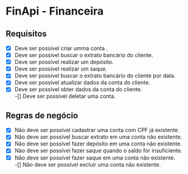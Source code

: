 # FinApi - Financeira

## Requisitos

-[X] Deve ser possível criar umma conta . <br />
-[X] Deve ser possível buscar o extrato bancário do cliente. <br />
-[X] Deve ser possível realizar um depósito. <br />
-[X] Deve ser possível realizar um saque. <br />
-[X] Deve ser possível buscar o extrato bancário do cliente por  data.<br />
-[x] Deve ser possível atualizar dados da conta do cliente. <br />
-[x] Deve ser possível obter dados da conta do cliente. <br />
-[] Deve ser possível deletar uma conta. <br />

## Regras de negócio<br />

-[X] Não deve ser possível cadastrar uma conta com CPF já existente. <br />
-[X] Não deve ser possível buscar extrato em uma conta não existente. <br />
-[X] Não deve ser possível fazer depósito em uma conta não existente. <br />
-[X] Não deve ser possível fazer saque quando o saldo for insuficiente. <br />
-[X] Não deve ser possível fazer saque em uma conta não existente. <br />
-[] Não deve ser possível excluir uma conta não existente. <br />
